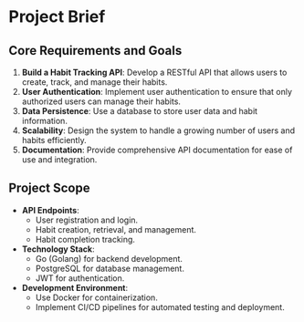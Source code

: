 # Project Brief

## Core Requirements and Goals

1. **Build a Habit Tracking API**: Develop a RESTful API that allows users to create, track, and manage their habits.
2. **User Authentication**: Implement user authentication to ensure that only authorized users can manage their habits.
3. **Data Persistence**: Use a database to store user data and habit information.
4. **Scalability**: Design the system to handle a growing number of users and habits efficiently.
5. **Documentation**: Provide comprehensive API documentation for ease of use and integration.

## Project Scope

- **API Endpoints**:
  - User registration and login.
  - Habit creation, retrieval, and management.
  - Habit completion tracking.
- **Technology Stack**:
  - Go (Golang) for backend development.
  - PostgreSQL for database management.
  - JWT for authentication.
- **Development Environment**:
  - Use Docker for containerization.
  - Implement CI/CD pipelines for automated testing and deployment.
